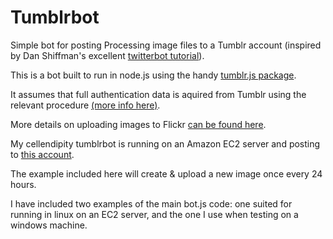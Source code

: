 # Tumblrbot
Simple bot for posting Processing image files to a Tumblr account (inspired by Dan Shiffman's excellent  <a href="https://www.youtube.com/playlist?list=PLRqwX-V7Uu6atTSxoRiVnSuOn6JHnq2yV">twitterbot tutorial</a>).

This is a bot built to run in node.js using the handy <a href="https://github.com/tumblr/tumblr.js/">tumblr.js package</a>.

It assumes that full authentication data is aquired from Tumblr using the relevant procedure <a href="https://www.tumblr.com/docs/en/api/v2">(more info here)</a>.

More details on uploading images to Flickr <a href="https://tumblr.github.io/tumblr.js/TumblrClient.html#.createPhotoPost">can be found here</a>.

My cellendipity tumblrbot is running on an Amazon EC2 server and posting to <a href="http://cellendipity.tumblr.com/">this account</a>.

The example included here will create & upload a new image once every 24 hours.

I have included two examples of the main bot.js code: one suited for running in linux on an EC2 server, and the one I use when testing on a windows machine.

